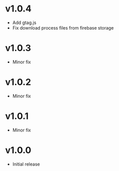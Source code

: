 # v1.0.4

- Add gtag.js
- Fix download process files from firebase storage

# v1.0.3

- Minor fix

# v1.0.2

- Minor fix

# v1.0.1

- Minor fix

# v1.0.0

- Initial release
